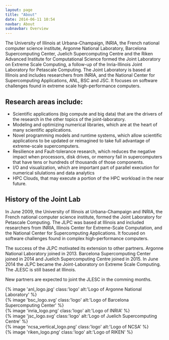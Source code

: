 ```yaml
---
layout: page
title: "About"
date: 2014-06-11 10:54
navbar: About
subnavbar: Overview
---
```


The University of Illinois at Urbana-Champaign, INRIA, the French national computer science institute, Argonne National Laboratory, 
Barcelona Supercomputing Center, Juelich Supercomputing Centre and the Riken Advanced Institute for Computational Science formed the 
Joint Laboratory on Extreme Scale Computing, a follow-up of the Inria-Illinois Joint Laboratory for Petascale Computing. 
The Joint Laboratory is based at Illinois and includes researchers from INRIA, and the National Center for Supercomputing Applications, 
ANL, BSC and JSC. 
It focuses on software challenges found in extreme scale high-performance computers.
 
## Research areas include:
    
* Scientific applications (big compute and big data) that are the drivers of the research in the other topics of the joint-laboratory. 
* Modeling and optimizing numerical libraries, which are at the heart of many scientific applications.
* Novel programming models and runtime systems, which allow scientific applications to be updated or reimagined 
to take full advantage of extreme-scale supercomputers. 
* Resilience and Fault-tolerance research, which reduces the negative impact when processors,
disk drives, or memory fail in supercomputers that have tens or hundreds of thousands of those components. 
* I/O and visualization, which are important part of parallel execution for numerical silulations and data analytics 
* HPC Clouds, that may execute a portion of the HPC workload in the near future. 
 
## History of the Joint Lab
 
In June 2009, the University of Illinois at Urbana-Champaign and INRIA, the French national computer science institute, 
formed the Joint Laboratory for Petascale Computing. 
The JLPC was based at Illinois and included researchers from INRIA, Illinois Center for Extreme-Scale Computation, and 
the National Center for Supercomputing Applications. 
It focused on software challenges found in complex high-performance computers.
  
The success of the JLPC motivated its extension to other partners. 
Argonne National Laboratory joined in 2013. 
Barcelona Supercomputing Center joined in 2014 and Juelich Supercomputing Centre joined in 2015. 
In June 2014 the JLPC became the Joint-Laboratory on Extreme Scale Computing. 
The JLESC is still based at Illinois.
 
New partners are expected to joint the JLESC in the comming months.
   
<div id="institutes" class="card-columns">
  <div class="card">
    {% image 'anl_logo.jpg' class:'logo' alt:'Logo of Argonne National Laboratory' %}
  </div>

  <div class="card">
    {% image 'bsc_logo.svg' class:'logo' alt:'Logo of Barcelona Supercomputing Center' %}
  </div>

  <div class="card">
    {% image 'inria_logo.png' class:'logo' alt:'Logo of INRIA' %}
  </div>

  <div class="card">
    {% image 'jsc_logo.svg' class:'logo' alt:'Logo of Juelich Supercomputing Centre' %}
  </div>

  <div class="card">
    {% image 'ncsa_vertical_logo.png' class:'logo' alt:'Logo of NCSA' %}
  </div>

  <div class="card">
    {% image 'riken_logo.png' class:'logo' alt:'Logo of RIKEN' %}
  </div>
</div>